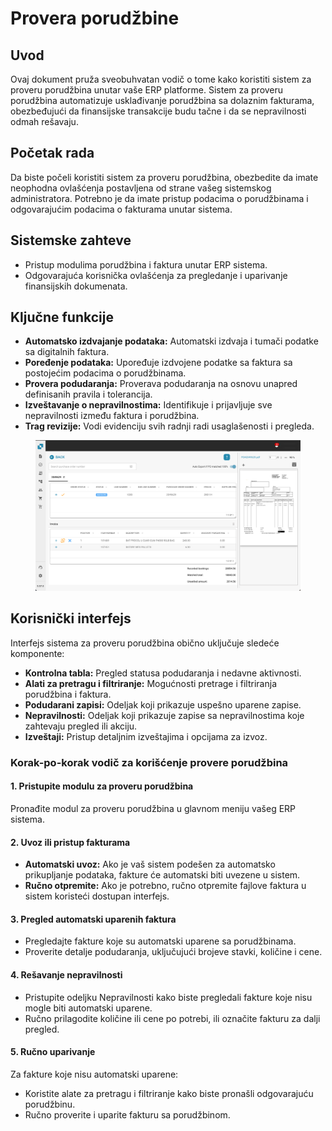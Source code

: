 # Provera porudžbine

## Uvod

Ovaj dokument pruža sveobuhvatan vodič o tome kako koristiti sistem za proveru porudžbina unutar vaše ERP platforme. Sistem za proveru porudžbina automatizuje usklađivanje porudžbina sa dolaznim fakturama, obezbeđujući da finansijske transakcije budu tačne i da se nepravilnosti odmah rešavaju.

## Početak rada

Da biste počeli koristiti sistem za proveru porudžbina, obezbedite da imate neophodna ovlašćenja postavljena od strane vašeg sistemskog administratora. Potrebno je da imate pristup podacima o porudžbinama i odgovarajućim podacima o fakturama unutar sistema.

## Sistemske zahteve

* Pristup modulima porudžbina i faktura unutar ERP sistema.
* Odgovarajuća korisnička ovlašćenja za pregledanje i uparivanje finansijskih dokumenata.

## Ključne funkcije

* **Automatsko izdvajanje podataka:** Automatski izdvaja i tumači podatke sa digitalnih faktura.
* **Poređenje podataka:** Upoređuje izdvojene podatke sa faktura sa postojećim podacima o porudžbinama.
* **Provera podudaranja:** Proverava podudaranja na osnovu unapred definisanih pravila i tolerancija.
* **Izveštavanje o nepravilnostima:** Identifikuje i prijavljuje sve nepravilnosti između faktura i porudžbina.
* **Trag revizije:** Vodi evidenciju svih radnji radi usaglašenosti i pregleda.

<figure><img src="../../.gitbook/assets/PO1.png" alt=""><figcaption></figcaption></figure>

## Korisnički interfejs

Interfejs sistema za proveru porudžbina obično uključuje sledeće komponente:

* **Kontrolna tabla:** Pregled statusa podudaranja i nedavne aktivnosti.
* **Alati za pretragu i filtriranje:** Mogućnosti pretrage i filtriranja porudžbina i faktura.
* **Podudarani zapisi:** Odeljak koji prikazuje uspešno uparene zapise.
* **Nepravilnosti:** Odeljak koji prikazuje zapise sa nepravilnostima koje zahtevaju pregled ili akciju.
* **Izveštaji:** Pristup detaljnim izveštajima i opcijama za izvoz.

### Korak-po-korak vodič za korišćenje provere porudžbina

#### 1. Pristupite modulu za proveru porudžbina

Pronađite modul za proveru porudžbina u glavnom meniju vašeg ERP sistema.

#### 2. Uvoz ili pristup fakturama

* **Automatski uvoz:** Ako je vaš sistem podešen za automatsko prikupljanje podataka, fakture će automatski biti uvezene u sistem.
* **Ručno otpremite:** Ako je potrebno, ručno otpremite fajlove faktura u sistem koristeći dostupan interfejs.

#### 3. Pregled automatski uparenih faktura

* Pregledajte fakture koje su automatski uparene sa porudžbinama.
* Proverite detalje podudaranja, uključujući brojeve stavki, količine i cene.

#### 4. Rešavanje nepravilnosti

* Pristupite odeljku Nepravilnosti kako biste pregledali fakture koje nisu mogle biti automatski uparene.
* Ručno prilagodite količine ili cene po potrebi, ili označite fakturu za dalji pregled.

#### 5. Ručno uparivanje

Za fakture koje nisu automatski uparene:

* Koristite alate za pretragu i filtriranje kako biste pronašli odgovarajuću porudžbinu.
* Ručno proverite i uparite fakturu sa porudžbinom.
